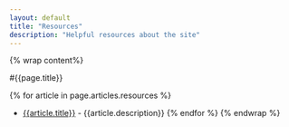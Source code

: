 ```yaml
---
layout: default
title: "Resources"
description: "Helpful resources about the site"
---
```

{% wrap content%}

#{{page.title}}

{% for article in page.articles.resources %}
* [{{article.title}}]({{site.baseurl}}/{{article.url}}) - {{article.description}}
{% endfor %}
{% endwrap %}
